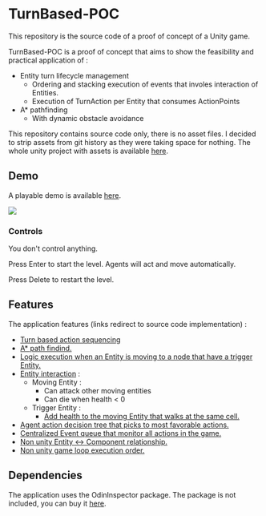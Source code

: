 # TurnBased-POC

This repository is the source code of a proof of concept of a Unity game.

TurnBased-POC is a proof of concept that aims to show the feasibility and practical application of :

* Entity turn lifecycle management
  * Ordering and stacking execution of events that involes interaction of Entities.
  * Execution of TurnAction per Entity that consumes ActionPoints
* A* pathfinding
  * With dynamic obstacle avoidance
  
This repository contains source code only, there is no asset files. I decided to strip assets from git history as they were taking space for nothing. The whole unity project with assets is available [here](//todo).

## Demo

A playable demo is available [here](https://github.com/ldalzotto/TurnBased-POC/releases/tag/0.9).

![](https://i.imgur.com/4HYH1P6.gif)

### Controls

You don't control anything.

Press Enter to start the level. Agents will act and move automatically.

Press Delete to restart the level.

## Features

The application features (links redirect to source code implementation) :

* [Turn based action sequencing](https://github.com/ldalzotto/TurnBased-POC/tree/master/Assets/Core/TurnTimeline)
* [A* path findind.](https://github.com/ldalzotto/TurnBased-POC/tree/master/Assets/Core/NavigationGraph)
* [Logic execution when an Entity is moving to a node that have a trigger Entity.](https://github.com/ldalzotto/TurnBased-POC/tree/master/Assets/Core/NavigationEngine)
* [Entity interaction](https://github.com/ldalzotto/TurnBased-POC/tree/master/Assets/Core/Entity/Events) :
  * Moving Entity :
    * Can attack other moving entities
    * Can die when health < 0
  * Trigger Entity :
    * [Add health to the moving Entity that walks at the same cell.](https://github.com/ldalzotto/TurnBased-POC/tree/master/Assets/Core/Entity/Component/Trigger)
* [Agent action decision tree that picks to most favorable actions.](https://github.com/ldalzotto/TurnBased-POC/tree/master/Assets/Core/AI/DecisionTree)
* [Centralized Event queue that monitor all actions in the game.](https://github.com/ldalzotto/TurnBased-POC/tree/master/Assets/Core/EventQueue)
* [Non unity Entity <-> Component relationship.](https://github.com/ldalzotto/TurnBased-POC/tree/master/Assets/Core/Entity)
* [Non unity game loop execution order.](https://github.com/ldalzotto/TurnBased-POC/tree/master/Assets/GameLoop)

## Dependencies

The application uses the OdinInspector package. The package is not included, you can buy it [here](https://assetstore.unity.com/packages/tools/utilities/odin-inspector-and-serializer-89041).
